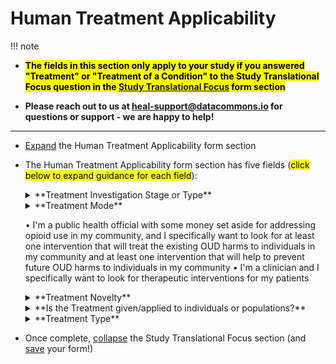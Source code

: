 # Human Treatment Applicability

!!! note
* <mark>**The fields in this section only apply to your study if you answered "Treatment" or "Treatment of a Condition" to the Study Translational Focus question in the [Study Translational Focus](study-translational-focus.md) form section**</mark>

* **Please reach out to us at heal-support@datacommons.io for questions or support - we are happy to help!**

****

* [Expand](expand-or-collapse-cedar-form-section.md) the Human Treatment Applicability form section
* The Human Treatment Applicability form section has five fields (<mark>click below to expand guidance for each field</mark>):
    
    <details><summary>**Treatment Investigation Stage or Type**</summary><blockquote>
    
    <details><summary>**How to answer**</summary><blockquote>
        This field allows selection of a multiple answers from a limited set of possible answers. Please select all that apply. Possible answers are "Target Discovery","Target Mechanism", "Treatment Discovery", "Treatment Mechanism", "Treatment Efficacy", "Differential Treatment Efficacy", "Treatment Implementation", and "Treatment Availability or Accessibility". Examples of studies that would select each of these options:
        <ul> 
        <li> **Target discovery:** A study that has developed RNAi reagants against several different proteins in the nociception signaling pathway and is using these reagants to knockdown each of these proteins and observe resulting modifications to pain response in mice to determine which protein(s) may be good targets of a drug or other intervention to modify pain perception in humans; A longitudinal cohort study following a cohort of adults at high risk of injury (e.g. construction workers) that measures aspects of mental health, social support and connectivity, economic stability, political engagement, sense of agency, physical environment, etc. using multiple metrics each at regular timepoints and intends to investigate relationships between these broad sectors and incidence of injury and/or transition of acute to chronic pain following incidence of injury to determine which of these broad sectors may be good targets of an intervention of some kind to modify risk of injury or transition from acute to chronic pain in the case of injury in adults at high risk of injury        
        </li>
        <li> **Target mechanism:** A basic science study using RNAseq and/or mass spectrometry on extracts of cultured mouse DRG neurons before and after exposure to an in vitro heat pain stimulus model ([ref](https://www.pnas.org/doi/epdf/10.1073/pnas.93.26.15435)), and with or without application of RNAi or chemical inhibitor of a target molecule in the nociception pathway, to investigate the role of the target molecule in modulating level and state of mRNA and proteins in neurons following a pain stimulus; A qualitative study using focus groups and interviews to investigate why certain aspects of a person's economic stability and/or physical environment such as access to green space and well-maintained walkways seem to correspond with lower risk of transition from acute to chronic pain in adults with lower back injury; 
        </li>
        <li> **Treatment discovery:** A small molecule screen to identify a chemical drug capable of inhibiting the enzymatic activity of a molecular protein signaling target in the nociception signaling pathway; A study that identifies groups of adults at high risk of injury that by chance were exposed to different interventions on environmental conditions that impacted their access to green space (e.g. construction workers that live in different states or cities around the country or even parts of the same city where the city or city area may have used pandemic funding to improve existing park space, facilities, or park programming, or add new mini-parks, or improve public transportation to parks, or improve walking infrastructure like sidewalks, crosswalks, parkway trees, benches, or water fountains on the way to parks), or to no intervention, and is able to follow incidence of injury and rate of conversion of acute to chronic pain among those who are injured in these groups to investigate which, if any, of these different environmental interventions shows potential for reducing risk of injury and/or risk of acute to chronic pain conversion following injury 
        </li>
        <li> **Treatment mechanism:** 
        </li>
        <li> **Treatment efficacy:** A stage 3 clinical trial RCT randomizing half of individuals to use of a minimally invasive, implated MOUD-dispensing device plus daily dummy MOUD pills and half to a dummy device and real MOUD pills to test efficacy of the device in preventing OUD relapse;   
        </li>
        <li> **Treatment implementation:** A study testing efficacy of a mental health and social determinants screening survey to guide OUD treatment decisions in community hospital-based physician practices that also collects qualitative and quantitative data on various aspects and metrics of implementation of the screening mechanism in this type of practice setting that may aid others implementing this type of intervention in the future;  
        </li>
        <li>  **Treatment availability or accessibility:** A study surveying all substance use facilities in the country that receive any federal dollars about whether they offer OUD treatments and if so, what modes of treatment (e.g. in/outpatient, MOUD/methadone/buprenorphine), and to who do they offer treatment (e.g. any restrictions based on gender, age, health insurance, co-occurring mental health conditions, etc.); A study using EHR and claims data to investigate sociodemographic disparities in how frequently patients with OUD are given a prescription for MOUD, or in how frequently patients fill prescriptions for MOUD
        </li> 
        </ul>   
    </blockquote></details>
    <details><summary>**How this field will be used**</summary><blockquote>
        The values from this field will likely be available as an "Advanced Search" filter on the HEAL Platform Discovery page, and will allow Platform users to quickly filter down to the broad type of study, study data, or study-generated knowledge in which they are most interested. **Examples include:** 
        <ul>
        <li> **Specifically looking for target discovery:** I'm a pharma company scientist with capacity to do high throughput screens for drug library impact on a target of interest and I want to be up on the research and discovery of novel targets for pain or opioid use treatment so that I can think about designing a screen to figure out how to drug those targets; I'm a local public health official or politician looking to implement some policies or resources to address the problem of opioid use relapse in my community and want to see if there are specific social or mental/behavioral determinants that have been identified as good targets for intervention to prevent opioid use relapse.  
        </li>
        <li> **Specifically looking for target mechanism:** I'm a researcher pain researcher doing target mechanism research for a specific target biomolecule - I want to see if anyone else is doing research on this mechanism that I can learn from, or using assays that I can adopt in my own target mechanism research; I'm a pharma company scientist - preliminary research to drug one target has failed due to unacceptable toxicity and I want to understand more about the original biomolecule target mechanism to see if there is another possible biomolecule target in the original target mechanism pathway that I can attempt to drug instead with acceptable toxicitiy levels
        </li>
        <li> **Specifically looking for treatment discovery:** I'm a family memnber of a person with OUD - my family member is allergic to methadone and has trouble remembering to take a daily pill of buprenorphine to keep their OUD in remission and I want to see what research is being done to develop new treatments for OUD that might work better for my family member; I'm a clinician treating pain or OUD patients - I want to keep up on the latest research into treatments relevant to my patient population so that I can make sure to get my patients access to the best treatment for them in a timely manner
        </li>
        <li> **Specifically looking for treatment mechanism:** I'm a pain or OUD patient - my doctor prescribed a new medication for my condition and I'm curious about how it works; I'm a clinician - I want to keep up to date on the research around the treatments I prescribe to my patients in order to understand who a specific treatment may work best for or whether there might be contraindications for example due to drug interactions; I'm a researcher at a pharma company and want to keep up to date on the research of how a drug at my or a competitor pharma company works to think about developing new drugs or formulations of the same drug that may yield increased efficacy and/or decreased side-effects
        </li>
        <li> **Specifically looking for treatment efficacy:** I'm a pain or opioid use patient and I heard about a novel treatment for my condition - I want to see if there are any studies looking at the efficacy of this novel treatment, maybe even differential efficacy to see if it might be particularly effective/ineffective for me; I'm a researcher trying to collate all of the evidence available on a specific treatment/intervention efficacy for a meta-analysis 
        </li>
        <li> **Specifically looking for treatment implementation:** I'm a clinician or administrator at a clinic or jail facility - I want to implement a specific intervention protocol for prevention of opioid overdose at my facility and I want to see if there's information about how best to implement this protocol 
        </li>
        <li>  **Specifically looking for treatment availability or accessibility:** I'm a pain or opioid use patient and I want to find substance use treatment facilities near me that also offer a specific type of treatment (e.g. MAT with buprenorphine); I'm a researcher who wants to understand the impact of treatment/intervention availability or accessibility on uptake and efficacy of the treatment or to use the relative availability or non-availability of a treatment across locations to design a natural experiment examining the efficacy of that treatment
        </li>
        </ul>
    </blockquote></details>    
    </blockquote></details>
    
    
    <details><summary>**Treatment Mode**</summary><blockquote>
    
    <details><summary>**How to answer**</summary><blockquote>
        This field allows selection of a multiple answers from a limited set of possible answers. Please select all that apply. Possible answers are "Preventive","Therapeutic", "Harm Reduction". Examples of studies that would select each of these options:
        <ul> 
        <li> **Preventive:** A basic science or clinical study developing or testing efficacy of an opioid vaccine to promote development of opioid antibodies and prevent opioid overdose when the patient is exposed to opioids; A cluster RCT with randomization at the school level testing the efficacy of school-based after-school programming for junior high school students alone versus after-school programming plus a monthly unconditional cash transfer to the child's family to prevent future opioid use and dependence; a natural experiment study using implementation or not and differential implementation of medicaid expansion across states to investigate a potential role for medicaid expansion in preventing transition from acute to chronic pain in patients with low back injury.       
        </li>
        <li> **Therapeutic:** 
        </li>
        <li> **Harm Reduction:** 
        </li>
        </ul>   
    </blockquote></details>
    <details><summary>**How this field will be used**</summary><blockquote>
        The values from this field will likely be available as an "Advanced Search" filter on the HEAL Platform Discovery page, and will allow Platform users to quickly filter down to the broad type of study, study data, or study-generated knowledge in which they are most interested. **Examples include:** 
        <ul>
        <li> **Specifically looking for preventive:**   
        </li>
        <li> **Specifically looking for therapeutic:** 
        </li>
        <li> **Specifically looking for harm reduction:** 
        </li>
        </ul>
    </blockquote></details>    
    </blockquote></details>

    • I'm a public health official with some money set aside for addressing opioid use in my community, and I specifically want to look for at least one intervention that will treat the existing OUD harms to individuals in my community and at least one intervention that will help to prevent future OUD harms to individuals in my community 
• I'm a clinician and I specifically want to look for therapeutic interventions for my patients

    <details><summary>**Treatment Novelty**</summary><blockquote>
    
    <details><summary>**How to answer**</summary><blockquote>
        This field allows selection of a multiple answers from a limited set of possible answers. Please select all that apply. Possible answers are "Novel","Novel, added to established","Established","Established, used in novel population, setting or combination". Examples of studies that would select each of these options:
        <ul> 
        <li> **Novel:**    
        </li>
        <li> **Novel, added to established:** 
        </li>
        <li> **Established:** 
        </li>
        <li> **Established, used in novel population, setting or combination:** 
        </li>
        </ul>   
    </blockquote></details>
    <details><summary>**How this field will be used**</summary><blockquote>
        The values from this field will likely be available as an "Advanced Search" filter on the HEAL Platform Discovery page, and will allow Platform users to quickly filter down to the broad type of study, study data, or study-generated knowledge in which they are most interested. **Examples include:** 
        <ul>
        <li> **Specifically looking for novel:**   
        </li>
        <li> **Specifically looking for novel, added to established:** 
        </li>
        <li> **Specifically looking for established:** 
        </li>
        <li> **Specifically looking for established, used in novel population, setting or combination:** 
        </li>
        </ul>
    </blockquote></details>    
    </blockquote></details>

    <details><summary>**Is the Treatment given/applied to individuals or populations?**</summary><blockquote>
    
    <details><summary>**How to answer**</summary><blockquote>
        This field allows selection of a multiple answers from a limited set of possible answers. Please select all that apply. Possible answers are "Individual","Population". Examples of studies that would select each of these options:
        <ul> 
        <li> **Individual:**    
        </li>
        <li> **Population:** 
        </li>
        </ul>   
    </blockquote></details>
    <details><summary>**How this field will be used**</summary><blockquote>
        The values from this field will likely be available as an "Advanced Search" filter on the HEAL Platform Discovery page, and will allow Platform users to quickly filter down to the broad type of study, study data, or study-generated knowledge in which they are most interested. **Examples include:** 
        <ul>
        <li> **Specifically looking for individual:**   
        </li>
        <li> **Specifically looking for population:** 
        </li>
        </ul>
    </blockquote></details>    
    </blockquote></details>

    <details><summary>**Treatment Type**</summary><blockquote>
    
    <details><summary>**How to answer**</summary><blockquote>
        This field allows selection of a multiple answers from a limited set of possible answers. Please select all that apply.   
    </blockquote></details>
    <details><summary>**How this field will be used**</summary><blockquote>
        The values from this field will likely be available as an "Advanced Search" filter on the HEAL Platform Discovery page, and will allow Platform users to quickly filter down to the broad type of study, study data, or study-generated knowledge in which they are most interested. **Examples include:** 
    </blockquote></details>    
    </blockquote></details>


* Once complete, [collapse](expand-or-collapse-cedar-form-section.md) the Study Translational Focus section (and [save](save-cedar-form.md) your form!)
    

        